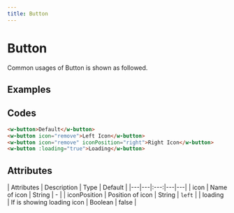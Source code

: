 ```yaml
---
title: Button
---
```


# Button

Common usages of Button is shown as followed.

## Examples
<ClientOnly>
  <general-button></general-button>
</ClientOnly>

## Codes
```html
<w-button>Default</w-button>
<w-button icon="remove">Left Icon</w-button>
<w-button icon="remove" iconPosition="right">Right Icon</w-button>
<w-button :loading="true">Loading</w-button>
```

## Attributes
| Attributes | Description | Type | Default |
|---|---|:---:|---|---|
| icon | Name of icon | String | - |
| iconPosition | Position of icon | String | `left` |
| loading | If is showing loading icon | Boolean | false |
